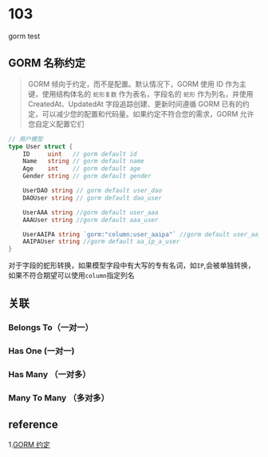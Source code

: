 # 103

gorm test

## GORM 名称约定

> GORM 倾向于约定，而不是配置。默认情况下，GORM 使用 ID 作为主键，使用结构体名的 `蛇形复数` 作为表名，字段名的 `蛇形` 作为列名，并使用 CreatedAt、UpdatedAt 字段追踪创建、更新时间遵循 GORM 已有的约定，可以减少您的配置和代码量。如果约定不符合您的需求，GORM 允许您自定义配置它们

```go
// 用户模型
type User struct {
	ID     uint   // gorm default id
	Name   string // gorm default name
	Age    int    // gorm default age
	Gender string // gorm default gender

	UserDAO string // gorm default user_dao
	DAOUser string // gorm default dao_user

	UserAAA string //gorm default user_aaa
	AAAUser string //gorm default aaa_user

	UserAAIPA string `gorm:"column:user_aaipa"` //gorm default user_aa_ip_a, change to user_aaipa through column
	AAIPAUser string //gorm default aa_ip_a_user
}
```

对于字段的蛇形转换，如果模型字段中有大写的专有名词，如`IP`,会被单独转换，如果不符合期望可以使用`column`指定列名



## 关联

### Belongs To（一对一）



### Has One (一对一)



### Has Many （一对多）





### Many To Many （多对多）







## reference

1.[GORM 约定](https://gorm.io/zh_CN/docs/conventions.html)

